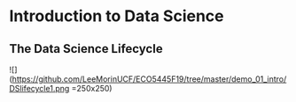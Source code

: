 # Introduction to Data Science



## The Data Science Lifecycle

![](https://github.com/LeeMorinUCF/ECO5445F19/tree/master/demo_01_intro/DSlifecycle1.png =250x250)

